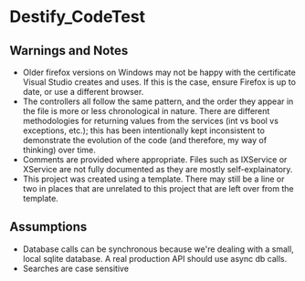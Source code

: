 # Destify_CodeTest

## Warnings and Notes
- Older firefox versions on Windows may not be happy with the certificate Visual Studio creates and uses.  If this is the case, ensure Firefox is up to date, or use a different browser.
- The controllers all follow the same pattern, and the order they appear in the file is more or less chronological in nature.  There are different methodologies for returning values from the services (int vs bool vs exceptions, etc.); this has been intentionally kept inconsistent to demonstrate the evolution of the code (and therefore, my way of thinking) over time.
- Comments are provided where appropriate.  Files such as IXService or XService are not fully documented as they are mostly self-explainatory.
- This project was created using a template.  There may still be a line or two in places that are unrelated to this project that are left over from the template.

## Assumptions
* Database calls can be synchronous because we're dealing with a small, local sqlite database.  A real production API should use async db calls.
* Searches are case sensitive